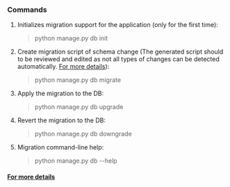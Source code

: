 ### Commands

1. Initializes migration support for the application (only for the first time):
   > python manage.py db init

2. Create migration script of schema change (The generated script should to be reviewed and edited as not all types of 
   changes can be detected automatically. [For more details](https://alembic.sqlalchemy.org/en/latest/autogenerate.html#what-does-autogenerate-detect-and-what-does-it-not-detect)):
   > python manage.py db migrate

3. Apply the migration to the DB:
   > python manage.py db upgrade
   
3. Revert the migration to the DB:
   > python manage.py db downgrade

4. Migration command-line help:
   > python manage.py db --help


#### [For more details](https://flask-migrate.readthedocs.io/en/latest/)
